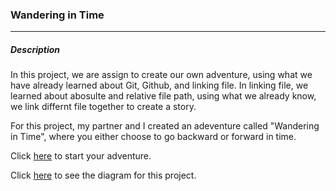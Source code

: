 ### Wandering in Time
-------
##### Description
In this project, we are assign to create our own adventure, using what we have already learned about Git, Github, and linking file. In linking file, we learned about abosulte and relative file path, using what we already know, we link differnt file together to create a story.

For this project, my partner and I created an adeventure called "Wandering in Time", where you either choose to go backward or forward in time. 

Click [here](beginning.md) to start your adventure.

Click [here](https://docs.google.com/drawings/d/1uCGRoczc5zL_yK9jGEFET4nMp5Ik8qjioluQ4MpyNEQ/edit) to see the diagram for this project.
